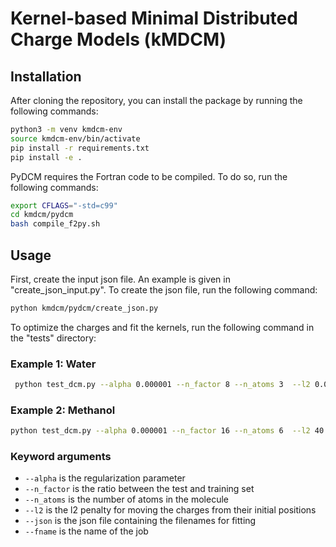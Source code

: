 # Kernel-based Minimal Distributed Charge Models (kMDCM)


## Installation
After cloning the repository, you can install the package by running the following commands:
```bash
python3 -m venv kmdcm-env
source kmdcm-env/bin/activate
pip install -r requirements.txt
pip install -e .
```
PyDCM requires the Fortran code to be compiled. To do so, run the following commands:
```bash
export CFLAGS="-std=c99"
cd kmdcm/pydcm
bash compile_f2py.sh
```
## Usage
First, create the input json file. An example is given in "create_json_input.py". To create the json file, run the following command:
```bash
python kmdcm/pydcm/create_json.py
```

To optimize the charges and fit the kernels, run the following command in the "tests" directory:

### Example 1: Water
```bash
 python test_dcm.py --alpha 0.000001 --n_factor 8 --n_atoms 3  --l2 0.0 --json water_pbe0.json --fname water_pbe0 --do_opt
```
### Example 2: Methanol
```bash
python test_dcm.py --alpha 0.000001 --n_factor 16 --n_atoms 6  --l2 40.0 --json shaked-methanol.json --fname shaked-methanol --do_opt
```
### Keyword arguments
- `--alpha` is the regularization parameter
- `--n_factor` is the ratio between the test and training set
- `--n_atoms` is the number of atoms in the molecule
- `--l2` is the l2 penalty for moving the charges from their initial positions
- `--json` is the json file containing the filenames for fitting
- `--fname` is the name of the job

